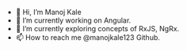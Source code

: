 - 👋 Hi, I’m Manoj Kale
- 👀 I’m currently working on Angular.
- 🌱 I’m currently exploring concepts of RxJS, NgRx.
- 📫 How to reach me @manojkale123 Github.


